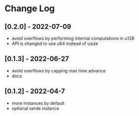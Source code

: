 # Change Log

## [0.2.0] - 2022-07-09
- avoid overflows by performing internal computations in u128
- API is changed to use u64 instead of usize

## [0.1.3] - 2022-06-27
- avoid overflows by capping max time advance
- docs

## [0.1.2] - 2022-04-7
- more instances by default
- optional serde instance
